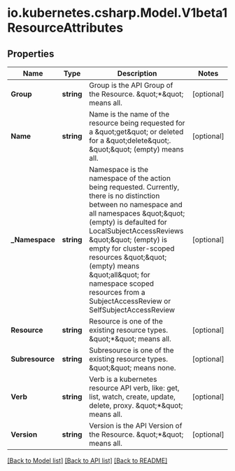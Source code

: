 # io.kubernetes.csharp.Model.V1beta1ResourceAttributes
## Properties

Name | Type | Description | Notes
------------ | ------------- | ------------- | -------------
**Group** | **string** | Group is the API Group of the Resource.  \&quot;*\&quot; means all. | [optional] 
**Name** | **string** | Name is the name of the resource being requested for a \&quot;get\&quot; or deleted for a \&quot;delete\&quot;. \&quot;\&quot; (empty) means all. | [optional] 
**_Namespace** | **string** | Namespace is the namespace of the action being requested.  Currently, there is no distinction between no namespace and all namespaces \&quot;\&quot; (empty) is defaulted for LocalSubjectAccessReviews \&quot;\&quot; (empty) is empty for cluster-scoped resources \&quot;\&quot; (empty) means \&quot;all\&quot; for namespace scoped resources from a SubjectAccessReview or SelfSubjectAccessReview | [optional] 
**Resource** | **string** | Resource is one of the existing resource types.  \&quot;*\&quot; means all. | [optional] 
**Subresource** | **string** | Subresource is one of the existing resource types.  \&quot;\&quot; means none. | [optional] 
**Verb** | **string** | Verb is a kubernetes resource API verb, like: get, list, watch, create, update, delete, proxy.  \&quot;*\&quot; means all. | [optional] 
**Version** | **string** | Version is the API Version of the Resource.  \&quot;*\&quot; means all. | [optional] 

[[Back to Model list]](../README.md#documentation-for-models) [[Back to API list]](../README.md#documentation-for-api-endpoints) [[Back to README]](../README.md)

